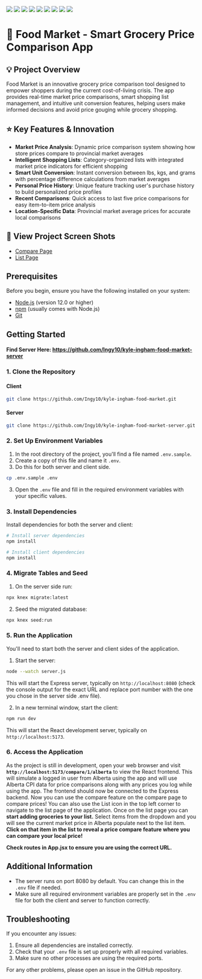 ![](https://img.shields.io/badge/React-20232A?style=for-the-badge&logo=react&logoColor=61DAFB)
![](https://img.shields.io/badge/React_Router-CA4245?style=for-the-badge&logo=react-router&logoColor=white)
![](https://img.shields.io/badge/Sass-CC6699?style=for-the-badge&logo=sass&logoColor=white)
![](https://img.shields.io/badge/axios-671ddf?&style=for-the-badge&logo=axios&logoColor=white)
![](https://img.shields.io/badge/Node%20js-339933?style=for-the-badge&logo=nodedotjs&logoColor=white)
![](https://img.shields.io/badge/Express%20js-000000?style=for-the-badge&logo=express&logoColor=white)
![](https://img.shields.io/badge/npm-CB3837?style=for-the-badge&logo=npm&logoColor=white)
![](https://img.shields.io/badge/MySQL-005C84?style=for-the-badge&logo=mysql&logoColor=white)
![](https://img.shields.io/badge/Knex.js-ff5722?style=for-the-badge&logo=knex&logoColor=white)

# 🛒 Food Market - Smart Grocery Price Comparison App

## 💡 Project Overview
Food Market is an innovative grocery price comparison tool designed to empower shoppers during the current cost-of-living crisis. The app provides real-time market price comparisons, smart shopping list management, and intuitive unit conversion features, helping users make informed decisions and avoid price gouging while grocery shopping.

## ⭐ Key Features & Innovation
- **Market Price Analysis**: Dynamic price comparison system showing how store prices compare to provincial market averages
- **Intelligent Shopping Lists**: Category-organized lists with integrated market price indicators for efficient shopping
- **Smart Unit Conversion**: Instant conversion between lbs, kgs, and grams with percentage difference calculations from market averages
- **Personal Price History**: Unique feature tracking user's purchase history to build personalized price profiles
- **Recent Comparisons**: Quick access to last five price comparisons for easy item-to-item price analysis
- **Location-Specific Data**: Provincial market average prices for accurate local comparisons

## 📸 View Project Screen Shots

- [Compare Page](./src/assets/screenshots/Food%20Market%20-%20Compare%20Page%20-%20Mobile.png)
- [List Page](./src/assets/screenshots/Food%20Market%20-%20List%20Page%20Mobile%20-%20Compare%20Item.png)

## Prerequisites

Before you begin, ensure you have the following installed on your system:

- [Node.js](https://nodejs.org/) (version 12.0 or higher)
- [npm](https://www.npmjs.com/) (usually comes with Node.js)
- [Git](https://git-scm.com/)

## Getting Started

#### Find Server Here: https://github.com/Ingy10/kyle-ingham-food-market-server

### 1. Clone the Repository

#### Client

```bash
git clone https://github.com/Ingy10/kyle-ingham-food-market.git
```

#### Server

```bash
git clone https://github.com/Ingy10/kyle-ingham-food-market-server.git
```

### 2. Set Up Environment Variables

1. In the root directory of the project, you'll find a file named `.env.sample`.
2. Create a copy of this file and name it `.env`.
3. Do this for both server and client side.

```bash
cp .env.sample .env
```

3. Open the `.env` file and fill in the required environment variables with your specific values.

### 3. Install Dependencies

Install dependencies for both the server and client:

```bash
# Install server dependencies
npm install

# Install client dependencies
npm install
```

### 4. Migrate Tables and Seed

1. On the server side run:

```bash
npx knex migrate:latest
```

2. Seed the migrated database:

```bash
npx knex seed:run
```

### 5. Run the Application

You'll need to start both the server and client sides of the application.

1. Start the server:

```bash
node --watch server.js
```

This will start the Express server, typically on `http://localhost:8080` (check the console output for the exact URL and replace port number with the one you chose in the server side .env file).

2. In a new terminal window, start the client:

```bash
npm run dev
```

This will start the React development server, typically on `http://localhost:5173`.

### 6. Access the Application

As the project is still in development, open your web browser and visit **`http://localhost:5173/compare/1/alberta`** to view the React frontend. This will simulate a logged in user from Alberta using the app and will use Alberta CPI data for price comparisons along with any prices you log while using the app. The frontend should now be connected to the Express backend. Now you can use the compare feature on the compare page to compare prices! You can also use the List icon in the top left corner to navigate to the list page of the application.  Once on the list page you can **start adding groceries to your list.**  Select items from the dropdown and you will see the current market price in Alberta populate next to the list item.  **Click on that item in the list to reveal a price compare feature where you can compare your local price!** 

**Check routes in App.jsx to ensure you are using the correct URL.**

## Additional Information

- The server runs on port 8080 by default. You can change this in the `.env` file if needed.
- Make sure all required environment variables are properly set in the `.env` file for both the client and server to function correctly.

## Troubleshooting

If you encounter any issues:

1. Ensure all dependencies are installed correctly.
2. Check that your `.env` file is set up properly with all required variables.
3. Make sure no other processes are using the required ports.

For any other problems, please open an issue in the GitHub repository.
